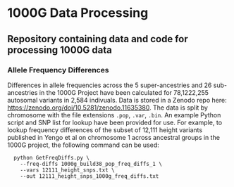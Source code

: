 # 1000G Data Processing
Repository containing data and code for processing 1000G data
---
### Allele Frequency Differences
Differences in allele frequencies across the 5 super-ancestries and 26 sub-ancestries in the 1000G Project have been calculated 
for 78,1222,255 autosomal variants in 2,584 indivuals. 
Data is stored in a Zenodo repo here: https://zenodo.org/doi/10.5281/zenodo.11635380. 
The data is split by chromosome with the file extensions `.pop`, `.var`, `.bin`. 
An example Python script and SNP list for lookup have been provided for use. For example, to lookup frequency differences of the subset 
of 12,111 height variants published in Yengo et al on chromosome 1 across ancestral groups in the 1000G project, the following command
can be used:

```
  python GetFreqDiffs.py \
    --freq-diffs 1000g_build38_pop_freq_diffs_1 \
    --vars 12111_height_snps.txt \
    --out 12111_height_snps_1000g_freq_diffs.txt
```

